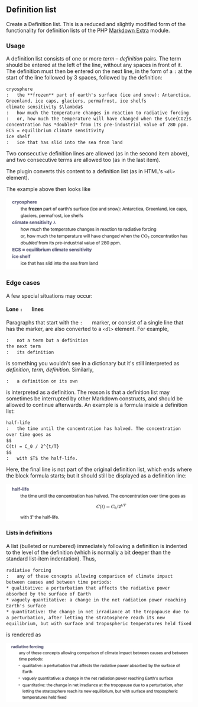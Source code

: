 ## Definition list

Create a Definition list. This is a reduced and slightly modified form of the functionality for definition lists of the PHP [Markdown Extra](https://michelf.ca/projects/php-markdown/extra/#def-list) module.

### Usage
A definition list consists of one or more *term* – *definition* pairs. The term should be entered at the left of the line, without any spaces in front of it. The definition must then be entered on the next line, in the form of a `:` at the start of the line followed by 3 spaces, followed by the definition:

```
cryosphere
:   the **frozen** part of earth's surface (ice and snow): Antarctica, Greenland, ice caps, glaciers, permafrost, ice shelfs
climate sensitivity $\lambda$
:   how much the temperature changes in reaction to radiative forcing
:   or, how much the temperature will have changed when the $\ce{CO2}$
concentration has *doubled* from its pre-industrial value of 280 ppm.
ECS = equilibrium climate sensitivity
ice shelf
:   ice that has slid into the sea from land
```

Two consecutive definition lines are allowed (as in the second item above), and two consecutive terms are allowed too (as in the last item).

The plugin converts this content to a definition list (as in HTML's `<dl>` element).

The example above then looks like

![Definition list output](Output.png)

### Edge cases
A few special situations may occur:

#### Lone <code>:&nbsp;&nbsp;&nbsp;</code> lines
Paragraphs that start with the <code>:&nbsp;&nbsp;&nbsp;</code> marker, or consist of a single line that has the marker, are also converted to a `<dl>` element. For example,

```
:   not a term but a definition
the next term
:   its definition
```

is something you wouldn't see in a dictionary but it's still interpreted as *definition, term, definition*. Similarly,

```
:   a definition on its own
```

is interpreted as a definition. The reason is that a definition list may sometimes be interrupted by other Markdown constructs, and should be allowed to continue afterwards. An example is a formula inside a definition list:

```
half-life
:   the time until the concentration has halved. The concentration over time goes as
$$
C(t) = C_0 / 2^{t/T}
$$
:   with $T$ the half-life.
```

Here, the final line is not part of the original definition list, which ends where the block formula starts; but it should still be displayed as a definition line:

![Definition list output 2](Output2.png)

#### Lists in definitions
A list (bulleted or numbered) immediately following a definition is indented to the level of the definition (which is normally a bit deeper than the standard list-item indentation). Thus,

```
radiative forcing
:   any of these concepts allowing comparison of climate impact between causes and between time periods:
* qualitative: a perturbation that affects the radiative power absorbed by the surface of Earth
* vaguely quantitative: a change in the net radiation power reaching Earth's surface
* quantitative: the change in net irradiance at the tropopause due to a perturbation, after letting the stratosphere reach its new equilibrium, but with surface and tropospheric temperatures held fixed
```

is rendered as

![Definition list output 3](Output3.png)
